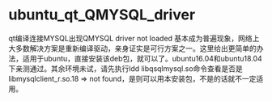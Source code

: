 # ubuntu_qt_QMYSQL_driver
qt编译连接MYSQL出现QMYSQL driver not loaded 基本成为普遍现象，网络上大多数解决方案是重新编译驱动，亲身证实是可行方案之一。这里给出更简单的办法，适用于ubuntu，直接安装该deb包，就可以了。ubuntu16.04和ubuntu18.04下亲测通过。其余环境未试，请先执行ldd libqsqlmysql.so命令查看是否是libmysqlclient_r.so.18 => not found，是则可以用本安装包，不是的话就不一定适用。
